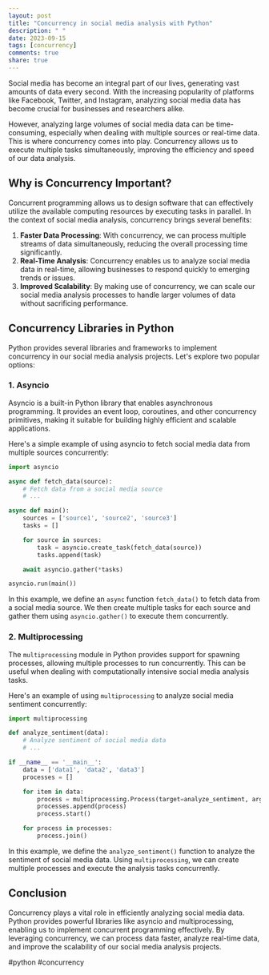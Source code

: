 ```yaml
---
layout: post
title: "Concurrency in social media analysis with Python"
description: " "
date: 2023-09-15
tags: [concurrency]
comments: true
share: true
---
```


Social media has become an integral part of our lives, generating vast amounts of data every second. With the increasing popularity of platforms like Facebook, Twitter, and Instagram, analyzing social media data has become crucial for businesses and researchers alike.

However, analyzing large volumes of social media data can be time-consuming, especially when dealing with multiple sources or real-time data. This is where concurrency comes into play. Concurrency allows us to execute multiple tasks simultaneously, improving the efficiency and speed of our data analysis.

## Why is Concurrency Important?

Concurrent programming allows us to design software that can effectively utilize the available computing resources by executing tasks in parallel. In the context of social media analysis, concurrency brings several benefits:

1. **Faster Data Processing**: With concurrency, we can process multiple streams of data simultaneously, reducing the overall processing time significantly.
2. **Real-Time Analysis**: Concurrency enables us to analyze social media data in real-time, allowing businesses to respond quickly to emerging trends or issues.
3. **Improved Scalability**: By making use of concurrency, we can scale our social media analysis processes to handle larger volumes of data without sacrificing performance.

## Concurrency Libraries in Python

Python provides several libraries and frameworks to implement concurrency in our social media analysis projects. Let's explore two popular options:

### 1. **Asyncio**

Asyncio is a built-in Python library that enables asynchronous programming. It provides an event loop, coroutines, and other concurrency primitives, making it suitable for building highly efficient and scalable applications.

Here's a simple example of using asyncio to fetch social media data from multiple sources concurrently:

```python
import asyncio

async def fetch_data(source):
    # Fetch data from a social media source
    # ...

async def main():
    sources = ['source1', 'source2', 'source3']
    tasks = []

    for source in sources:
        task = asyncio.create_task(fetch_data(source))
        tasks.append(task)

    await asyncio.gather(*tasks)

asyncio.run(main())
```

In this example, we define an `async` function `fetch_data()` to fetch data from a social media source. We then create multiple tasks for each source and gather them using `asyncio.gather()` to execute them concurrently.

### 2. **Multiprocessing**

The `multiprocessing` module in Python provides support for spawning processes, allowing multiple processes to run concurrently. This can be useful when dealing with computationally intensive social media analysis tasks.

Here's an example of using `multiprocessing` to analyze social media sentiment concurrently:

```python
import multiprocessing

def analyze_sentiment(data):
    # Analyze sentiment of social media data
    # ...

if __name__ == '__main__':
    data = ['data1', 'data2', 'data3']
    processes = []

    for item in data:
        process = multiprocessing.Process(target=analyze_sentiment, args=(item,))
        processes.append(process)
        process.start()

    for process in processes:
        process.join()
```

In this example, we define the `analyze_sentiment()` function to analyze the sentiment of social media data. Using `multiprocessing`, we can create multiple processes and execute the analysis tasks concurrently.

## Conclusion

Concurrency plays a vital role in efficiently analyzing social media data. Python provides powerful libraries like asyncio and multiprocessing, enabling us to implement concurrent programming effectively. By leveraging concurrency, we can process data faster, analyze real-time data, and improve the scalability of our social media analysis projects.

#python #concurrency